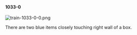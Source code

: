 #### 1033-0
![train-1033-0-0.png](https://github.com/lil-lab/nlvr/raw/master/nlvr/train/images/67/train-1033-0-0.png "train-1033-0-0.png")

There are two blue items closely touching right wall of a box.